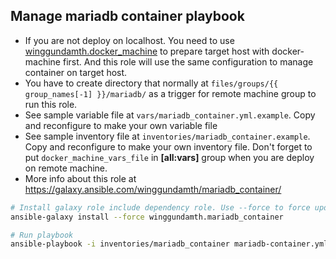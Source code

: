 Manage mariadb container playbook
---------------------------------------------------------------------------

- If you are not deploy on localhost. You need to use [winggundamth.docker_machine](docker_machine.md) to prepare target host with docker-machine first. And this role will use the same configuration to manage container on target host.
- You have to create directory that normally at ```files/groups/{{ group_names[-1] }}/mariadb/``` as a trigger for remote machine group to run this role.
- See sample variable file at ```vars/mariadb_container.yml.example```. Copy and reconfigure to make your own variable file
- See sample inventory file at ```inventories/mariadb_container.example```. Copy and reconfigure to make your own inventory file. Don't forget to put ```docker_machine_vars_file``` in **[all:vars]** group when you are deploy on remote machine.
- More info about this role at https://galaxy.ansible.com/winggundamth/mariadb_container/

```bash
# Install galaxy role include dependency role. Use --force to force update to latest
ansible-galaxy install --force winggundamth.mariadb_container

# Run playbook
ansible-playbook -i inventories/mariadb_container mariadb-container.yml
```
